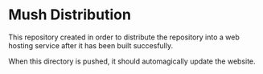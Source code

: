 # Mush Distribution

This repository created in order to distribute the repository into a web hosting service after it has been built succesfully.

When this directory is pushed, it should automagically update the website.
